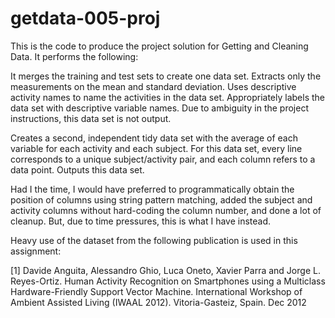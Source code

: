 getdata-005-proj
================

This is the code to produce the project solution for Getting and Cleaning
Data.  It performs the following:

It merges the training and test sets to create one data set.
Extracts only the measurements on the mean and standard deviation.
Uses descriptive activity names to name the activities in the data set.
Appropriately labels the data set with descriptive variable names.
Due to ambiguity in the project instructions, this data set is not output.

Creates a second, independent tidy data set with the average of each variable
for each activity and each subject.  For this data set, every line corresponds
to a unique subject/activity pair, and each column refers to a data point.
Outputs this data set.

Had I the time, I would have preferred to programmatically obtain the position
of columns using string pattern matching, added the subject and activity
columns without hard-coding the column number, and done a lot of cleanup.  But,
due to time pressures, this is what I have instead.

Heavy use of the dataset from the following publication is used in this assignment:

[1] Davide Anguita, Alessandro Ghio, Luca Oneto, Xavier Parra and Jorge L. Reyes-Ortiz. Human Activity Recognition on Smartphones using a Multiclass Hardware-Friendly Support Vector Machine. International Workshop of Ambient Assisted Living (IWAAL 2012). Vitoria-Gasteiz, Spain. Dec 2012

